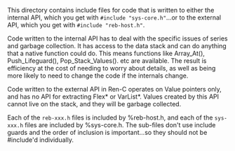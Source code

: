 This directory contains include files for code that is written to either the
internal API, which you get with `#include "sys-core.h"`...or to the external
API, which you get with `#include "reb-host.h"`.

Code written to the internal API has to deal with the specific issues of
series and garbage collection.  It has access to the data stack and can do
anything that a native function could do.  This means functions like Array_At(),
Push_Lifeguard(), Pop_Stack_Values(). etc are available.  The result is
efficiency at the cost of needing to worry about details, as well as being
more likely to need to change the code if the internals change.

Code written to the external API in Ren-C operates on Value pointers only,
and has no API for extracting Flex* or VarList*.  Values created by this API
cannot live on the stack, and they will be garbage collected.

Each of the `reb-xxx.h` files is included by %reb-host.h, and each of the
`sys-xxx.h` files are included by %sys-core.h.  The sub-files don't use
include guards and the order of inclusion is important...so they should not be
#include'd individually.
